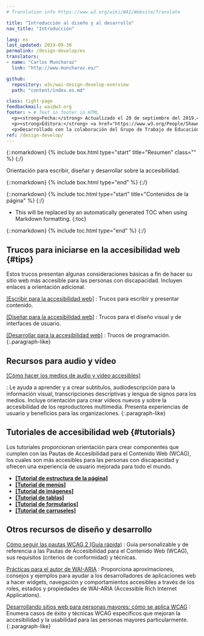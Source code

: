 ```yaml
---
# Translation info https://www.w3.org/wiki/WAI/Website/Translate

title: "Introducción al diseño y al desarrollo"
nav_title: "Introducción"

lang: es
last_updated: 2019-09-30
permalink: /design-develop/es
translators: 
- name: "Carlos Muncharaz"
  link: "http://www.muncharaz.eu/"

github:
  repository: w3c/wai-design-develop-overview
  path: "content/index.es.md"

class: tight-page
feedbackmail: wai@w3.org
footer: > # Text in footer in HTML
  <p><strong>Fecha:</strong> Actualizado el 20 de septiembre del 2019.</p>
  <p><strong>Editora:</strong> <a href="https://www.w3.org/People/Shawn/">Shawn Lawton Henry</a>.</p>
  <p>Desarrollado con la colaboración del Grupo de Trabajo de Educación y Difusión (<a href="http://www.w3.org/WAI/EO/">EOWG</a>).</p>
ref: /design-develop/
---
```


{::nomarkdown}
{% include box.html type="start" title="Resumen" class="" %}
{:/}

Orientación para escribir, diseñar y desarrollar sobre la accesibilidad.

{::nomarkdown}
{% include box.html type="end" %}
{:/}

{::nomarkdown}
{% include toc.html type="start" title="Contenidos de la página" %}
{:/}

- This will be replaced by an automatically generated TOC when using Markdown formatting.
{:toc}

{::nomarkdown}
{% include toc.html type="end" %}
{:/}

## Trucos para iniciarse en la accesibilidad web {#tips}

Estos trucos presentan algunas consideraciones básicas a fin de hacer su sitio web más accesible para las personas con discapacidad. Incluyen enlaces a orientación adicional.

[[Escribir para la accesibilidad web]](/tips/writing/) 
: Trucos para escribir y presentar contenido.

[[Diseñar para la accesibilidad web]](/tips/designing/) 
: Trucos para el diseño visual y de interfaces de usuario.

[[Desarrollar para la accesibilidad web]](/tips/developing/) 
: Trucos de programación.
{:.paragraph-like}

## Recursos para audio y vídeo

[[Cómo hacer los medios de audio y vídeo accesibles]](/media/av/)

: Le ayuda a aprender y a crear subtítulos, audiodescripción para la información visual, transcripciones descriptivas y lengua de signos para los medios. Incluye orientación para crear vídeos nuevos y sobre la accesibilidad de los reproductores multimedia. Presenta experiencias de usuario y beneficios para las organizaciones.
{:.paragraph-like}

## Tutoriales de accesibilidad web {#tutorials}

Los tutoriales proporcionan orientación para crear componentes que cumplen con las Pautas de Accesibilidad para el Contenido Web (WCAG), los cuales son más accesibles para las personas con discapacidad y ofrecen una experiencia de usuario mejorada para todo el mundo.

* **[[Tutorial de estructura de la página]](/tutorials/page-structure/)**
* **[[Tutorial de menús]](/tutorials/menus/)**
* **[[Tutorial de imágenes]](/tutorials/images/)**
* **[[Tutorial de tablas]](/tutorials/tables/)**
* **[[Tutorial de formularios]](/tutorials/forms/)**
* **[[Tutorial de carruseles]](/tutorials/carousels/)**

## Otros recursos de diseño y desarrollo

[Cómo seguir las pautas WCAG 2 (Guía rápida)](https://www.w3.org/WAI/WCAG21/quickref/)
: Guía personalizable y de referencia a las Pautas de Accesibilidad para el Contenido Web (WCAG), sus requisitos (criterios de conformidad) y técnicas.

[Prácticas para el autor de WAI-ARIA](https://www.w3.org/TR/wai-aria-practices/)
: Proporciona aproximaciones, consejos y ejemplos para ayudar a los desarrolladores de aplicaciones web a hacer widgets, navegación y comportamientos accesibles a través de los roles, estados y propiedades de WAI-ARIA (Accessible Rich Internet Applications).

[Desarrollando sitios web para personas mayores: cómo se aplica WCAG](/older-users/developing/)
: Enumera casos de éxito y técnicas WCAG específicos que mejoran la accesibilidad y la usabilidad para las personas mayores particularmente.
{:.paragraph-like}
